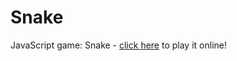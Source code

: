 # Snake

JavaScript game: Snake - [click here](http://arnisritins.github.io/Snake/) to play it online!

